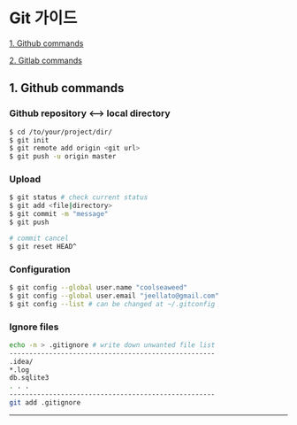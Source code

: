 # Git 가이드
   [1. Github commands](#1.-Github-commands)

   [2. Gitlab commands](#2.-Gitlab-commands)



## 1. Github commands <a name="1.-Github-commands"></a>

   ### Github repository <--> local directory 
   ```bash  
   $ cd /to/your/project/dir/
   $ git init
   $ git remote add origin <git url>
   $ git push -u origin master
   ```

   ### Upload
   ```bash
   $ git status # check current status
   $ git add <file|directory> 
   $ git commit -m "message"
   $ git push 

   # commit cancel
   $ git reset HEAD^  
   ```





   ### Configuration
   ```bash
   $ git config --global user.name "coolseaweed"
   $ git config --global user.email "jeellato@gmail.com"
   $ git config --list # can be changed at ~/.gitconfig
   ```



   
   ### Ignore files
   ```bash
   echo -n > .gitignore # write down unwanted file list
   ----------------------------------------------------
   .idea/
   *.log
   db.sqlite3
   . . .
   ----------------------------------------------------
   git add .gitignore
   ```


---
  
  
  
  
  
  
  
